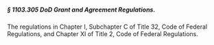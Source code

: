 ##### § 1103.305 DoD Grant and Agreement Regulations. #####

The regulations in Chapter I, Subchapter C of Title 32, Code of Federal Regulations, and Chapter XI of Title 2, Code of Federal Regulations.